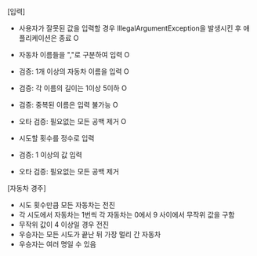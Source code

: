 [입력]
- 사용자가 잘못된 값을 입력할 경우 IllegalArgumentException을 발생시킨 후 애플리케이션은 종료 O

   
- 자동차 이름들을 ","로 구분하여 입력 O
- 검증: 1개 이상의 자동차 이름을 입력 O
- 검증: 각 이름의 길이는 1이상 5이하 O
- 검증: 중복된 이름은 입력 불가능 O
- 오타 검증: 필요없는 모든 공백 제거 O

   
- 시도할 횟수를 정수로 입력
- 검증: 1 이상의 값 입력
- 오타 검증: 필요없는 모든 공백 제거


   
[자동차 경주]
- 시도 횟수만큼 모든 자동차는 전진
- 각 시도에서 자동차는 1번씩 각 자동차는 0에서 9 사이에서 무작위 값을 구함
- 무작위 값이 4 이상일 경우 전진
- 우승자는 모든 시도가 끝난 뒤 가장 멀리 간 자동차 
- 우승자는 여러 명일 수 있음

